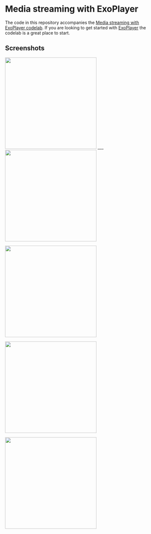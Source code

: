 Media streaming with ExoPlayer
===
The code in this repository accompanies the [Media streaming with ExoPlayer codelab](https://codelabs.developers.google.com/codelabs/exoplayer-intro). If you are looking to get started with [ExoPlayer](https://exoplayer.dev) the codelab is a great place to start.  

## Screenshots
<p><img src="https://user-images.githubusercontent.com/60139290/131993286-114569ee-d931-4375-89d5-83c2b1d7eafd.png" width="300"/> ___ <img src="https://user-images.githubusercontent.com/60139290/131993331-0082068d-41ba-4ca5-9f1b-e6a02d93b56f.png" width="300"/></p> <img src="https://user-images.githubusercontent.com/60139290/131993351-e42ab739-2a29-4e7e-88b9-01c69df8d536.png" height="300"/> <p><img src="https://user-images.githubusercontent.com/60139290/131993366-10fb23e5-cea8-4d7f-be28-202d2362e892.png" height="300"/></p> <img src="https://user-images.githubusercontent.com/60139290/131993387-0da0e73f-1289-43d2-a95d-f97a935b80c1.png" height="300" />
